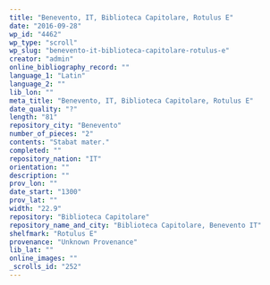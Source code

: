 ```yaml
---
title: "Benevento, IT, Biblioteca Capitolare, Rotulus E"
date: "2016-09-28"
wp_id: "4462"
wp_type: "scroll"
wp_slug: "benevento-it-biblioteca-capitolare-rotulus-e"
creator: "admin"
online_bibliography_record: ""
language_1: "Latin"
language_2: ""
lib_lon: ""
meta_title: "Benevento, IT, Biblioteca Capitolare, Rotulus E"
date_quality: "?"
length: "81"
repository_city: "Benevento"
number_of_pieces: "2"
contents: "Stabat mater."
completed: ""
repository_nation: "IT"
orientation: ""
description: ""
prov_lon: ""
date_start: "1300"
prov_lat: ""
width: "22.9"
repository: "Biblioteca Capitolare"
repository_name_and_city: "Biblioteca Capitolare, Benevento IT"
shelfmark: "Rotulus E"
provenance: "Unknown Provenance"
lib_lat: ""
online_images: ""
_scrolls_id: "252"
---
```



